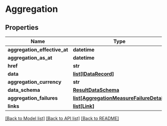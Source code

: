# Aggregation


## Properties
Name | Type | Description | Notes
------------ | ------------- | ------------- | -------------
**aggregation_effective_at** | **datetime** |  | [optional] 
**aggregation_as_at** | **datetime** |  | [optional] 
**href** | **str** |  | [optional] 
**data** | [**list[IDataRecord]**](IDataRecord.md) |  | [optional] 
**aggregation_currency** | **str** |  | [optional] 
**data_schema** | [**ResultDataSchema**](ResultDataSchema.md) |  | [optional] 
**aggregation_failures** | [**list[AggregationMeasureFailureDetail]**](AggregationMeasureFailureDetail.md) |  | [optional] 
**links** | [**list[Link]**](Link.md) |  | [optional] 

[[Back to Model list]](../README.md#documentation-for-models) [[Back to API list]](../README.md#documentation-for-api-endpoints) [[Back to README]](../README.md)


